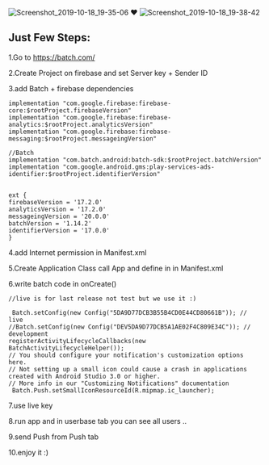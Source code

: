 ![Screenshot_2019-10-18_19-35-06](https://user-images.githubusercontent.com/26750131/67109931-7507f400-f1de-11e9-8f77-98b1c17f53df.png)   :heart:   ![Screenshot_2019-10-18_19-38-42](https://user-images.githubusercontent.com/26750131/67110148-e778d400-f1de-11e9-967d-fce2fe6aa811.png)



## Just Few Steps:

1.Go to https://batch.com/

2.Create Project on firebase and set Server key + Sender ID

3.add Batch + firebase dependencies 

    implementation "com.google.firebase:firebase-core:$rootProject.firebaseVersion"
    implementation "com.google.firebase:firebase-analytics:$rootProject.analyticsVersion"
    implementation "com.google.firebase:firebase-messaging:$rootProject.messageingVersion"

    //Batch
    implementation "com.batch.android:batch-sdk:$rootProject.batchVersion"
    implementation "com.google.android.gms:play-services-ads-identifier:$rootProject.identifierVersion"
    
    
    ext {
    firebaseVersion = '17.2.0'
    analyticsVersion = '17.2.0'
    messageingVersion = '20.0.0'
    batchVersion = '1.14.2'
    identifierVersion = '17.0.0'
    }

4.add Internet permission in Manifest.xml

5.Create Application Class call App and define in in Manifest.xml


6.write batch code in onCreate()


    //live is for last release not test but we use it :)

     Batch.setConfig(new Config("5DA9D77DCB3B55B4CD0E44CD80661B")); // live
    //Batch.setConfig(new Config("DEV5DA9D77DCB5A1AE02F4C809E34C")); // development
    registerActivityLifecycleCallbacks(new BatchActivityLifecycleHelper());
    // You should configure your notification's customization options here.
    // Not setting up a small icon could cause a crash in applications created with Android Studio 3.0 or higher.
    // More info in our "Customizing Notifications" documentation
     Batch.Push.setSmallIconResourceId(R.mipmap.ic_launcher);

7.use live key 

8.run app and in userbase tab you can see all users ..

9.send Push from Push tab

10.enjoy it :)
